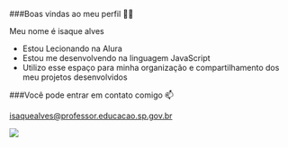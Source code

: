###Boas vindas ao meu perfil 💙💙

Meu nome é isaque alves

- Estou Lecionando na Alura
- Estou me desenvolvendo na linguagem JavaScript
- Utilizo esse espaço para minha organização e compartilhamento dos meu projetos desenvolvidos

###Você pode entrar em contato comigo 📫

isaquealves@professor.educacao.sp.gov.br

![](https://media1.tenor.com/m/bQv81u4pK_YAAAAC/luffy-mini-luffy.gif)
